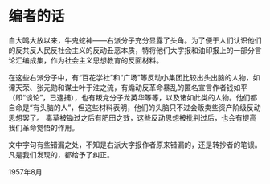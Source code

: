 # 编者的话

自大鸣大放以来，牛鬼蛇神——右派分子充分显露了头角。为了便于人们认识他们的反共反人民反社会主义的反动丑恶本质，特将他们大字报和油印报上的一部分言论汇编成集，作为社会主义思想教育的反面材料。

在这些右派分子中，有“百花学社”和“广场”等反动小集团比较出头出脑的人物，如谭天荣、张元勋和谋士叶于泩之流，有煽动反革命暴乱的匿名宣言作者钱如平（即“谈论”，已逮捕），也有叛党分子龙英华等等，以及诸如此类的人物。他们都自命是“有头脑的人”，但这些材料表明，他们的头脑只不过会贩卖些资产阶级反动思想罢了。 毒草被锄过之后有肥田之效，这些反动思想被批判过后，也会有提高我们革命觉悟的作用。

文中字句有些错漏之处，不知是右派大字报作者原来错漏的，还是转抄者的笔误。凡是我们发现的，都给予了纠正。 

1957年8月
